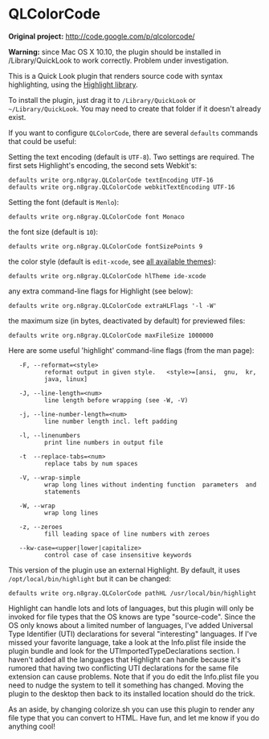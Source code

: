 QLColorCode
===========
**Original project:** <http://code.google.com/p/qlcolorcode/>

**Warning:** since Mac OS X 10.10, the plugin should be installed in /Library/QuickLook to work correctly. Problem under investigation. 
 
This is a Quick Look plugin that renders source code with syntax highlighting,
using the [Highlight library](http://www.andre-simon.de).

To install the plugin, just drag it to `/Library/QuickLook` or `~/Library/QuickLook`.
You may need to create that folder if it doesn't already exist.

If you want to configure `QLColorCode`, there are several `defaults` commands 
that could be useful:

Setting the text encoding (default is `UTF-8`).  Two settings are required.  The
first sets Highlight's encoding, the second sets Webkit's:

    defaults write org.n8gray.QLColorCode textEncoding UTF-16
    defaults write org.n8gray.QLColorCode webkitTextEncoding UTF-16
    
Setting the font (default is `Menlo`):

    defaults write org.n8gray.QLColorCode font Monaco
    
the font size (default is `10`):

    defaults write org.n8gray.QLColorCode fontSizePoints 9
    
the color style (default is `edit-xcode`, see [all available themes](http://www.andre-simon.de/dokuwiki/doku.php?id=theme_examples)):

    defaults write org.n8gray.QLColorCode hlTheme ide-xcode
    
any extra command-line flags for Highlight (see below):

    defaults write org.n8gray.QLColorCode extraHLFlags '-l -W'
    
the maximum size (in bytes, deactivated by default) for previewed files:

    defaults write org.n8gray.QLColorCode maxFileSize 1000000

Here are some useful 'highlight' command-line flags (from the man page):

       -F, --reformat=<style>
              reformat output in given style.   <style>=[ansi,  gnu,  kr,
              java, linux]

       -J, --line-length=<num>
              line length before wrapping (see -W, -V)

       -j, --line-number-length=<num>
              line number length incl. left padding

       -l, --linenumbers
              print line numbers in output file

       -t  --replace-tabs=<num>
              replace tabs by num spaces

       -V, --wrap-simple
              wrap long lines without indenting function  parameters  and
              statements

       -W, --wrap
              wrap long lines

       -z, --zeroes
              fill leading space of line numbers with zeroes

       --kw-case=<upper|lower|capitalize>
              control case of case insensitive keywords

This version of the plugin use an external Highlight. By default, it uses `/opt/local/bin/highlight` but it can be changed:
    
    defaults write org.n8gray.QLColorCode pathHL /usr/local/bin/highlight 


Highlight can handle lots and lots of languages, but this plugin will only be 
invoked for file types that the OS knows are type "source-code".  Since the OS
only knows about a limited number of languages, I've added Universal Type 
Identifier (UTI) declarations for several "interesting" languages.  If I've 
missed your favorite language, take a look at the Info.plist file inside the
plugin bundle and look for the UTImportedTypeDeclarations section.  I
haven't added all the languages that Highlight can handle because it's rumored
that having two conflicting UTI declarations for the same file extension can
cause problems.  Note that if you do edit the Info.plist file you need to 
nudge the system to tell it something has changed.  Moving the plugin to the
desktop then back to its installed location should do the trick.

As an aside, by changing colorize.sh you can use this plugin to render any file
type that you can convert to HTML.  Have fun, and let me know if you do anything
cool!
